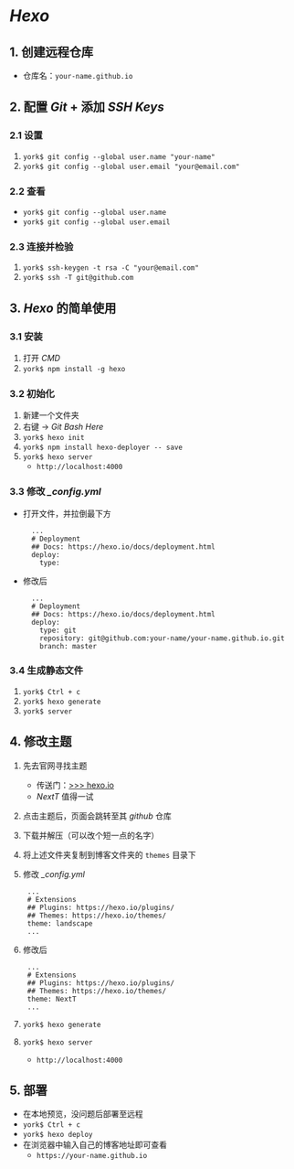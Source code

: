 # *Hexo*

## 1. 创建远程仓库

- 仓库名：`your-name.github.io`

## 2. 配置 *Git* + 添加 *SSH Keys*

### 2.1 设置

1. `york$ git config --global user.name "your-name"`
2. `york$ git config --global user.email "your@email.com"`

### 2.2 查看

- `york$ git config --global user.name`
- `york$ git config --global user.email`

### 2.3 连接并检验

1. `york$ ssh-keygen -t rsa -C "your@email.com"`
2. `york$ ssh -T git@github.com`

## 3. *Hexo* 的简单使用

### 3.1 安装

1. 打开 *CMD*
2. `york$ npm install -g hexo`

### 3.2 初始化

1. 新建一个文件夹
2. 右键 -> *Git Bash Here*
3. `york$ hexo init`
4. `york$ npm install hexo-deployer -- save`
5. `york$ hexo server`
    - `http://localhost:4000`

### 3.3 修改 *\_config.yml*

- 打开文件，并拉倒最下方

        ...
        # Deployment
        ## Docs: https://hexo.io/docs/deployment.html
        deploy:
          type:

- 修改后

        ...
        # Deployment
        ## Docs: https://hexo.io/docs/deployment.html
        deploy:
          type: git
          repository: git@github.com:your-name/your-name.github.io.git
          branch: master

### 3.4 生成静态文件

1. `york$ Ctrl + c`
2. `york$ hexo generate`
3. `york$ server`

## 4. 修改主题

1. 先去官网寻找主题
    - 传送门：<a href="https://hexo.io/themes/" target="_blank">>>> hexo.io</a>
    - *NextT* 值得一试
    
2. 点击主题后，页面会跳转至其 *github* 仓库

3. 下载并解压（可以改个短一点的名字）

4. 将上述文件夹复制到博客文件夹的 `themes` 目录下

5. 修改 *\_config.yml*

        ...
        # Extensions
        ## Plugins: https://hexo.io/plugins/
        ## Themes: https://hexo.io/themes/
        theme: landscape
        ...

6. 修改后

        ...
        # Extensions
        ## Plugins: https://hexo.io/plugins/
        ## Themes: https://hexo.io/themes/
        theme: NextT
        ...

7. `york$ hexo generate`

8. `york$ hexo server`

    - `http://localhost:4000`

## 5. 部署

- 在本地预览，没问题后部署至远程
- `york$ Ctrl + c`
- `york$ hexo deploy`
- 在浏览器中输入自己的博客地址即可查看
    - `https://your-name.github.io`